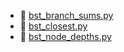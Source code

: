 * 📄 [bst_branch_sums.py](bst_branch_sums.py)
* 📄 [bst_closest.py](bst_closest.py)
* 📄 [bst_node_depths.py](bst_node_depths.py)
